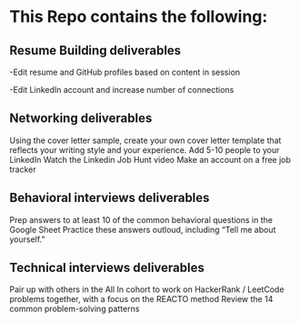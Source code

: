 # This Repo contains the following:

## Resume Building deliverables 
-Edit resume and GitHub profiles based on content in session


-Edit LinkedIn account and increase number of connections

## Networking deliverables 
Using the cover letter sample, create your own cover letter template that reflects your writing style and your experience. 
Add 5-10 people to your LinkedIn
Watch the Linkedin Job Hunt video
Make an account on a free job tracker

## Behavioral interviews deliverables 
Prep answers to at least 10 of the common behavioral questions in the Google Sheet
Practice these answers outloud, including “Tell me about yourself.”

## Technical interviews deliverables 
Pair up with others in the All In cohort to work on HackerRank / LeetCode problems together, with a focus on the REACTO method
Review the 14 common problem-solving patterns

